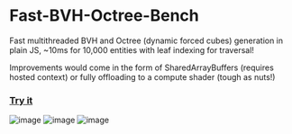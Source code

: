# Fast-BVH-Octree-Bench
Fast multithreaded BVH and Octree (dynamic forced cubes) generation in plain JS, ~10ms for 10,000 entities with leaf indexing for traversal!

Improvements would come in the form of SharedArrayBuffers (requires hosted context) or fully offloading to a compute shader (tough as nuts!)

### [Try it](https://codepen.io/mootytootyfrooty/pen/ogXBzwE)

![image](https://github.com/user-attachments/assets/b7e26dcd-9452-4b0b-83dd-5bf0c22b7328)
![image](https://github.com/user-attachments/assets/d4e4b2d4-bac9-4448-a9c5-8d3beb18c931)
![image](https://github.com/user-attachments/assets/ff8d2d12-c4ad-48b0-bb0c-fa1e1e8fde74)
